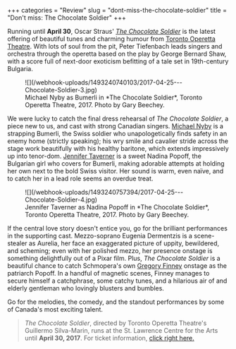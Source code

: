 +++
categories = "Review"
slug = "dont-miss-the-chocolate-soldier"
title = "Don&#039;t miss: The Chocolate Soldier"
+++

Running until **April 30**, Oscar Straus' [*The Chocolate Soldier*](http://www.torontooperetta.com/shows.html) is the latest offering of beautiful tunes and charming humour from [Toronto Operetta Theatre](/scene/companies/toronto-operetta-theatre/). With lots of soul from the pit, Peter Tiefenbach leads singers and orchestra through the operetta based on the play by George Bernard Shaw, with a score full of next-door exoticism befitting of a tale set in 19th-century Bulgaria.

<figure data-type="image">
![](/webhook-uploads/1493240740103/2017-04-25---Chocolate-Soldier-3.jpg)
<figcaption>Michael Nyby as Bumerli in *The Chocolate Soldier*, Toronto Operetta Theatre, 2017. Photo by Gary Beechey.</figcaption>
</figure>

We were lucky to catch the final dress rehearsal of *The Chocolate Soldier*, a piece new to us, and cast with strong Canadian singers. [Michael Nyby](/scene/people/michael-nyby/) is a strapping Bumerli, the Swiss soldier who unapologetically finds safety in an enemy home (strictly speaking); his wry smile and cavalier stride across the stage work beautifully with his healthy baritone, which extends impressively up into tenor-dom. [Jennifer Taverner](/scene/people/jennifer-taverner/) is a sweet Nadina Popoff, the Bulgarian girl who covers for Bumerli, making adorable attempts at holding her own next to the bold Swiss visitor. Her sound is warm, even naïve, and to catch her in a lead role seems an overdue treat.

<figure data-type="image">
![](/webhook-uploads/1493240757394/2017-04-25---Chocolate-Soldier-4.jpg)
<figcaption>Jennifer Taverner as Nadina Popoff in *The Chocolate Soldier*, Toronto Operetta Theatre, 2017. Photo by Gary Beechey.</figcaption>
</figure>

If the central love story doesn't entice you, go for the brilliant performances in the supporting cast. Mezzo-soprano Eugenia Dermentzis is a scene-stealer as Aurelia, her face an exaggerated picture of uppity, bewildered, and scheming; even with her polished mezzo, her presence onstage is something delightfully out of a Pixar film. Plus, *The Chocolate Soldier* is a beautiful chance to catch Schmopera's own [Gregory Finney](/authors/greg/) onstage as the patriarch Popoff. In a handful of magnetic scenes, Finney manages to secure himself a catchphrase, some catchy tunes, and a hilarious air of and elderly gentleman who lovingly blusters and bumbles.

Go for the melodies, the comedy, and the standout performances by some of Canada's most exciting talent.

>*The Chocolate Soldier*, directed by Toronto Operetta Theatre's Guillermo Silva-Marin, runs at the St. Lawrence Centre for the Arts until **April 30, 2017**. For ticket information, [click right here.](http://www.torontooperetta.com/tickets.html)
